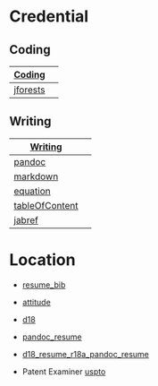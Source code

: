  
# Credential

## Coding



| [Coding]() |   |
| ---- | ----- |
| [jforests](d18/jforests) | |



## Writing

| [Writing](wt) |   |
| ---- | ----- |
| [pandoc]() | |
| [markdown]() | |
| [equation]() | |
| [tableOfContent]() | |
| [jabref](https://iforgot.apple.com) |    |


# Location

* [resume_bib](d18/resume/d18.bib.html)
* [attitude](d18/attitude)
* [d18](d18)
* [pandoc_resume](http://mszep.github.io/pandoc_resume/)
* [d18_resume_r18a_pandoc_resume](d18/resume/r18a/pandoc_resume/)

* Patent Examiner [uspto](https://www.uspto.gov/)
